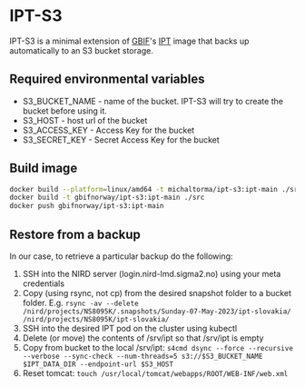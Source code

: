 # IPT-S3

IPT-S3 is a minimal extension of [GBIF](https://www.gbif.org)'s [IPT](https://hub.docker.com/r/gbif/ipt/) image that backs up automatically to an S3 bucket storage.

## Required environmental variables
* S3_BUCKET_NAME - name of the bucket. IPT-S3 will try to create the bucket before using it.
* S3_HOST - host url of the bucket
* S3_ACCESS_KEY - Access Key for the bucket
* S3_SECRET_KEY - Secret Access Key for the bucket

## Build image
```zsh
docker build --platform=linux/amd64 -t michaltorma/ipt-s3:ipt-main ./src
docker build -t gbifnorway/ipt-s3:ipt-main ./src
docker push gbifnorway/ipt-s3:ipt-main
```

## Restore from a backup
In our case, to retrieve a particular backup do the following: 
1. SSH into the NIRD server (login.nird-lmd.sigma2.no) using your meta credentials 
2. Copy (using rsync, not cp) from the desired snapshot folder to a bucket folder. E.g. `rsync -av --delete /nird/projects/NS8095K/.snapshots/Sunday-07-May-2023/ipt-slovakia/ /nird/projects/NS8095K/ipt-slovakia/`
3. SSH into the desired IPT pod on the cluster using kubectl 
4. Delete (or move) the contents of /srv/ipt so that /srv/ipt is empty
5. Copy from bucket to the local /srv/ipt: `s4cmd dsync --force --recursive --verbose --sync-check --num-threads=5 s3://$S3_BUCKET_NAME $IPT_DATA_DIR --endpoint-url $S3_HOST`
6. Reset tomcat: `touch /usr/local/tomcat/webapps/ROOT/WEB-INF/web.xml`
